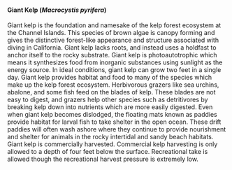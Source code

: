 
#### Giant Kelp (*Macrocystis pyrifera*)

Giant kelp is the foundation and namesake of the kelp forest ecosystem at the Channel Islands. This species of brown algae is canopy forming and gives the distinctive forest-like appearance and structure associated with diving in California. Giant kelp lacks roots, and instead uses a holdfast to anchor itself to the rocky substrate. Giant kelp is photoautotrophic which means it synthesizes food from inorganic substances using sunlight as the energy source. In ideal conditions, giant kelp can grow two feet in a single day. Giant kelp provides habitat and food to many of the species which make up the kelp forest ecosystem. Herbivorous grazers like sea urchins, abalone, and some fish feed on the blades of kelp. These blades are not easy to digest, and grazers help other species such as detritivores by breaking kelp down into nutrients which are more easily digested. Even when giant kelp becomes dislodged, the floating mats known as paddies provide habitat for larval fish to take shelter in the open ocean. These drift paddies will often wash ashore where they continue to provide nourishment and shelter for animals in the rocky intertidal and sandy beach habitats. Giant kelp is commercially harvested. Commercial kelp harvesting is only allowed to a depth of four feet below the surface. Recreational take is allowed though the recreational harvest pressure is extremely low.

